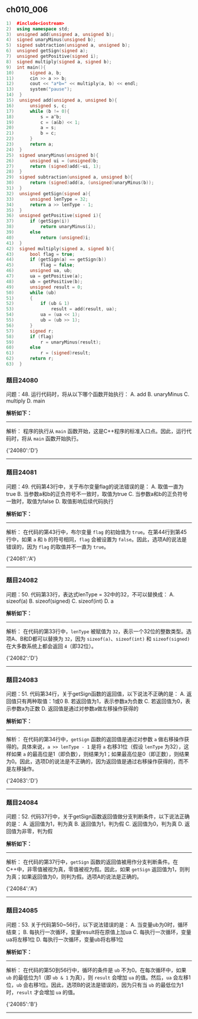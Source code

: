 ## ch010_006
``` c++
1)  #include<iostream>
2)  using namespace std;
3)  unsigned add(unsigned a, unsigned b);
4)  signed unaryMinus(unsigned b);
5)  signed subtraction(unsigned a, unsigned b);
6)  unsigned getSign(signed a);
7)  unsigned getPositive(signed i);
8)  signed multiply(signed a, signed b);
9)  int main(){
10)      signed a, b;
11)      cin >> a >> b;
12)      cout << "a*b=" << multiply(a, b) << endl;
13)      system("pause");
14)  }
15)  unsigned add(unsigned a, unsigned b){
16)      unsigned s, c;
17)      while (b != 0){
18)          s = a^b;
19)          c = (a&b) << 1;
20)          a = s;
21)          b = c;
22)      }
23)      return a;
24)  }
25)  signed unaryMinus(unsigned b){
26)      unsigned ui = (unsigned)b;
27)      return (signed)add(~ui, 1); 
28)  }
29)  signed subtraction(unsigned a, unsigned b){
30)      return (signed)add(a, (unsigned)unaryMinus(b)); 
31)  }
32)  unsigned getSign(signed a){
33)      unsigned lenType = 32;
34)      return a >> lenType - 1;
35)  }
36)  unsigned getPositive(signed i){
37)      if (getSign(i))
38)          return unaryMinus(i);
39)      else
40)          return (unsigned)i;
41)  }
42)  signed multiply(signed a, signed b){
43)      bool flag = true;
44)      if (getSign(a) == getSign(b))
45)          flag = false;
46)      unsigned ua, ub;
47)      ua = getPositive(a);
48)      ub = getPositive(b);
49)      unsigned result = 0;
50)      while (ub)
51)      {
52)          if (ub & 1)
53)              result = add(result, ua);
54)          ua = (ua << 1); 
55)          ub = (ub >> 1); 
56)      }
57)      signed r;
58)      if (flag)
59)          r = unaryMinus(result);
60)      else
61)          r = (signed)result;
62)      return r;
63)  }

```
### 题目24080
问题：48.  运行代码时，将从以下哪个函数开始执行：
A.  add
B.  unaryMinus
C.  multiply
D.  main


**解析如下：**

------

解析：
程序的执行从 `main` 函数开始，这是C++程序的标准入口点。因此，运行代码时，将从 `main` 函数开始执行。

{'24080':'D'}

------

### 题目24081
问题：49.  代码第43行中，关于布尔变量flag的说法错误的是：
A.  取值一直为true
B.  当参数a和b的正负符号不一致时，取值为true
C.  当参数a和b的正负符号一致时，取值为false
D.  取值影响后续代码执行


**解析如下：**

------

解析：
在代码的第43行中，布尔变量 `flag` 的初始值为 `true`。在第44行到第45行中，如果 `a` 和 `b` 的符号相同，`flag` 会被设置为 `false`。因此，选项A的说法是错误的，因为 `flag` 的取值并不一直为 `true`。

{'24081':'A'}

------

### 题目24082
问题：50.  代码第33行，表达式lenType = 32中的32，不可以替换成：
A.  sizeof(a)
B.  sizeof(signed)
C.  sizeof(int)
D.  a


**解析如下：**

------

解析：
在代码的第33行中，`lenType` 被赋值为 `32`，表示一个32位的整数类型。选项A、B和D都可以替换为 `32`，因为 `sizeof(a)`、`sizeof(int)` 和 `sizeof(signed)` 在大多数系统上都会返回 `4`（即32位）。

{'24082':'D'}

------

### 题目24083
问题：51.  代码第34行，关于getSign函数的返回值，以下说法不正确的是：
A.  返回值只有两种取值：1或0
B.  若返回值为1，表示参数a为负数
C.  若返回值为0，表示参数a为正数
D.  返回值是通过对参数a做左移操作获得的


**解析如下：**

------

解析：
在代码的第34行中，`getSign` 函数的返回值是通过对参数 `a` 做右移操作获得的。具体来说，`a >> lenType - 1` 是将 `a` 右移31位（假设 `lenType` 为32），这样如果 `a` 的最高位是1（即负数），则结果为1；如果最高位是0（即正数），则结果为0。因此，选项D的说法是不正确的，因为返回值是通过右移操作获得的，而不是左移操作。

{'24083':'D'}

------

### 题目24084
问题：52.  代码37行中，关于getSign函数返回值做分支判断条件，以下说法正确的是：
A.  返回值为1，判为真
B.  返回值为1，判为假
C.  返回值为0，判为真
D.  返回值为非零，判为假


**解析如下：**

------

解析：
在代码的第37行中，`getSign` 函数的返回值被用作分支判断条件。在C++中，非零值被视为真，零值被视为假。因此，如果 `getSign` 返回值为1，则判为真；如果返回值为0，则判为假。选项A的说法是正确的。

{'24084':'A'}

------

### 题目24085
问题：53.  关于代码第50~56行，以下说法错误的是：
A.  当变量ub为0时，循环结束；
B.  每执行一次循环，变量result将在原值上加ua
C.  每执行一次循环，变量ua将左移1位
D.  每执行一次循环，变量ub将右移1位


**解析如下：**

------

解析：
在代码的第50到56行中，循环的条件是 `ub` 不为0。在每次循环中，如果 `ub` 的最低位为1（即 `ub & 1` 为真），则 `result` 会增加 `ua` 的值。然后，`ua` 会左移1位，`ub` 会右移1位。因此，选项B的说法是错误的，因为只有当 `ub` 的最低位为1时，`result` 才会增加 `ua` 的值。

{'24085':'B'}

------

